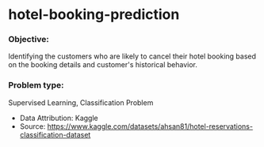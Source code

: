 # hotel-booking-prediction

### Objective:
Identifying the customers who are likely to cancel their hotel booking based on the booking details and customer's historical behavior.

### Problem type:
Supervised Learning, Classification Problem

* Data Attribution: Kaggle
* Source: https://www.kaggle.com/datasets/ahsan81/hotel-reservations-classification-dataset
